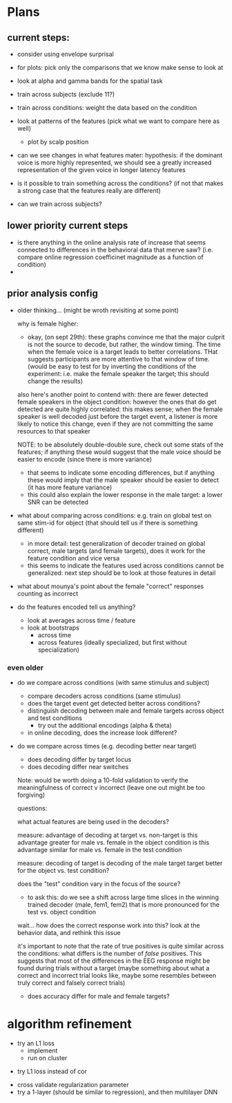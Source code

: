 
# Plans

## current steps:

- consider using envelope surprisal
- for plots: pick only the comparisons that we know make sense to look at 
- look at alpha and gamma bands for the spatial task
- train across subjects (exclude 11?)
- train across conditions: weight the data based on the condition

- look at patterns of the features (pick what we want to compare here as well)
  - plot by scalp position

- can we see changes in what features mater:
  hypothesis: if the dominant voice is more highly represented,
  we should see a greatly increased representation of the given voice
  in longer latency features

- is it possible to train something across the conditions? (if not that makes a strong case that the features really are different)
- can we train across subjects?

## lower priority current steps

- is there anything in the online analysis rate of increase that 
  seems connected to differences in the behavioral data that merve saw?
    (i.e. compare online regression coefficinet magnitude as a function of condition)
- 

## prior analysis config

- older thinking... (might be wroth revisiting at some point)

  why is female higher:
  - okay, (on sept 29th): these graphs convince me that the major culprit is not the source to decode, but rather, the window timing. The time when
  the female voice is a target leads to better correlations. THat suggests
  participants are more attentive to that window of time. (would be easy to test
  for by inverting the conditions of the experiment: i.e. make the female speaker the target; this should change the results)

  also here's another point to contend with: there are fewer detected female speakers in the object condition: however the ones that do get detected are quite highly correlated: this makes sense; when the female speaker is well decoded just before the target event, a listener is more likely to notice this change, even if they are not committing the same resources to that speaker

  NOTE: to be absolutely double-double sure, check out some stats of the features; if anything these would suggest that the male voice
  should be easier to encode (since there is more variance)
  - that seems to indicate some encoding differences, but if anything these would imply that the male speaker should be easier to detect (it has more feature variance)
  - this could also explain the lower response in the male target: 
    a lower SNR can be detected
 
- what about comparing across conditions: e.g. train on global test on 
  same stim-id for object (that should tell us if there is something different)
  - in more detail: test generalization of decoder trained on global correct,
    male targets (and female targets), does it work for the feature condition
    and vice versa
  - this seems to indicate the features used across conditions cannot
    be generalized: next step should be to look at those features in detail
  
- what about mounya's point about the female "correct" responses counting
  as incorrect

- do the features encoded tell us anything?
  - look at averages across time / feature
  - look at bootstraps
    - across time
    - across features (ideally specialized, but first without specialization)
 
### even older

- do we compare across conditions (with same stimulus and subject)
    - compare decoders across conditions (same stimulus)
    - does the target event get detected better across conditions?
    - distinguish decoding between male and female targets across object and test conditions
      - try out the additional encodings (alpha & theta)
    - in online decoding, does the increase look different?
- do we compare across times (e.g. decoding better near target)
  + does decoding differ by target locus
  - does decoding differ near switches

  Note: would be worth doing a 10-fold validation to verify the meaningfulness of correct v incorrect (leave one out might be too forgiving)

  questions:

  what actual features are being used in the decoders?

  measure: advantage of decoding at target vs. non-target
  is this advantage greater for male vs. female in the object condition
  is this advantage similar for male vs. female in the test condition

  measure: decoding of target
  is decoding of the male target target better for the object vs.
  test condition?

  does the "test" condition vary in the focus of the source?
    - to ask this: do we see a shift across large time slices in the winning
    trained decoder (male, fem1, fem2) that is more pronounced for
    the test vs. object condition

  wait... how does the correct response work into this?
  look at the behavior data, and rethink this issue

  it's important to note that the rate of true positives is quite
  similar across the conditions: what differs is the number of 
  *false* positives. This suggests that most of the differences in
  the EEG response might be found during trials without a target
  (maybe something about what a correct and incorrect trial looks like,
    maybe some resembles between truly correct and falsely correct trials)

  - does accuracy differ for male and female targets?

# algorithm refinement
- try an L1 loss
  + implement
  - run on cluster
+ try L1 loss instead of cor
- cross validate regularization parameter
- try a 1-layer (should be similar to regression), and then multilayer DNN
